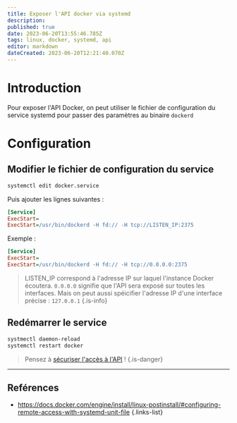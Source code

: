 ```yaml
---
title: Exposer l'API docker via systemd
description: 
published: true
date: 2023-06-20T13:55:46.785Z
tags: linux, docker, systemd, api
editor: markdown
dateCreated: 2023-06-20T12:21:40.070Z
---
```


# Introduction
Pour exposer l'API Docker, on peut utiliser le fichier de configuration du service systemd pour passer des paramètres au binaire `dockerd`

# Configuration
## Modifier le fichier de configuration du service
```bash
systemctl edit docker.service
```
Puis ajouter les lignes suivantes :
```ini
[Service]
ExecStart=
ExecStart=/usr/bin/dockerd -H fd:// -H tcp://LISTEN_IP:2375
```
Exemple :
```ini
[Service]
ExecStart=
ExecStart=/usr/bin/dockerd -H fd:// -H tcp://0.0.0.0:2375
```
> LISTEN_IP correspond à l'adresse IP sur laquel l'instance Docker écoutera. `0.0.0.0` signifie que l'API sera exposé sur toutes les interfaces. Mais on peut aussi spéicifier l'adresse IP d'une interface précise : `127.0.0.1` 
{.is-info}

## Redémarrer le service
```bash
systmectl daemon-reload
systemctl restart docker
```


> Pensez à [sécuriser l'accès à l'API](/docker/api/secure-access) !
{.is-danger}


---
## Reférences
- https://docs.docker.com/engine/install/linux-postinstall/#configuring-remote-access-with-systemd-unit-file
{.links-list}